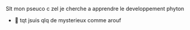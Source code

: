 Slt mon pseuco c  zel  je cherche a apprendre le developpement phyton 
- 👀 tqt jsuis qlq de mysterieux comme arouf

